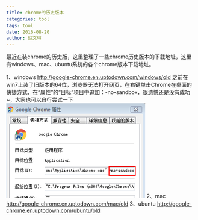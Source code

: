 ```yaml
---
title: chrome的历史版本
categories: tool
tags: tool
date: 2016-08-20
author: 赵文琳
---
```

最近在装chrome的历史版，这里整理了一些chrome历史版本的下载地址，这里有windows、mac、ubuntu系统的各个chrome版本下载地址。

<!-- more -->

1、windows
http://google-chrome.en.uptodown.com/windows/old
之前在win7上装了旧版本的64位，浏览器无法打开网页，在右键单击Chrome在桌面的快捷方式，在“属性”的“目标”项目中追加：-no-sandbox，很遗憾还是没有成功~，大家也可以自行尝试一下
![](/bimg/b1.png)
2、mac
http://google-chrome.en.uptodown.com/mac/old
3、ubuntu
http://google-chrome.en.uptodown.com/ubuntu/old
